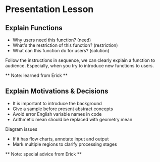 # Presentation Lesson

## Explain Functions

- Why users need this function? (need)
- What's the restriction of this function? (restriction)
- What can this function do for users? (solution)

Follow the instructions in sequence, we can clearly explain a function to audience.  Especially, when you try to introduce new functions to users.

** Note: learned from Erick **

## Explain Motivations & Decisions

- It is important to introduce the background
- Give a sample before present abstract concepts
- Avoid error English variable names in code
- Arithmetic mean should be replaced with geometry mean

Diagram issues

- If it has flow charts, annotate input and output
- Mark multiple regions to clarify processing stages

** Note: special advice from Erick **

